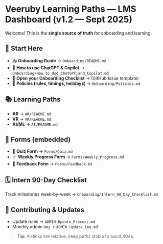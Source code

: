 # Veeruby Learning Paths — LMS Dashboard (v1.2 — Sept 2025)

Welcome! This is the **single source of truth** for onboarding and learning.

## 🚀 Start Here
- 📥 **Onboarding Guide** → `Onboarding/README.md`
- 🤖 **How to use ChatGPT & Copilot** → `Onboarding/How_to_Use_ChatGPT_and_Copilot.md`
- 🧾 **Open your Onboarding Checklist** → (GitHub Issue template)  
- 📜 **Policies (rules, timings, holidays)** → `Onboarding/Policies.md`

## 📚 Learning Paths
- **AR** → `AR/README.md`
- **VR** → `VR/README.md`
- **AI/ML** → `AI/README.md`

## 📝 Forms (embedded)
- 🧪 **Quiz Form** → `Forms/Quiz.md`
- 📈 **Weekly Progress Form** → `Forms/Weekly_Progress.md`
- 💬 **Feedback Form** → `Forms/Feedback.md`

## 🗓️ Intern 90-Day Checklist
Track milestones week-by-week → `Onboarding/Intern_90_Day_Checklist.md`

## 🔧 Contributing & Updates
- Update rules → `ADMIN_Update_Process.md`
- Monthly admin log → `ADMIN_Update_Log.md`

> **Tip:** All links are relative; keep paths stable to avoid 404s.

